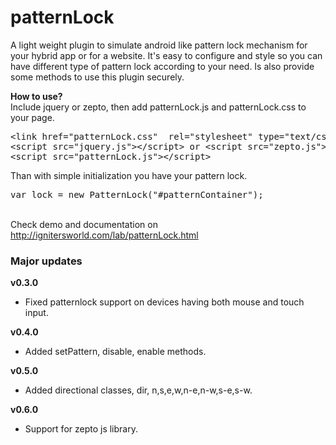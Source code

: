 patternLock
===========

A light weight plugin to simulate android like pattern lock mechanism for your hybrid app or for a website. It's easy to configure and style so you can have different type of pattern lock according to your need. Is also provide some methods to use this plugin securely.

<strong>How to use?</strong><br>
Include jquery or zepto, then add patternLock.js and patternLock.css to your page.
<pre class="brush: xml;">
&lt;link href=&quot;patternLock.css&quot;  rel=&quot;stylesheet&quot; type=&quot;text/css&quot; /&gt;
&lt;script src=&quot;jquery.js&quot;&gt;&lt;/script&gt; or &lt;script src=&quot;zepto.js&quot;&gt;&lt;/script&gt;
&lt;script src=&quot;patternLock.js&quot;&gt;&lt;/script&gt;
</pre>
Than with simple initialization you have your pattern lock.
<pre class="brush: js;">
var lock = new PatternLock("#patternContainer");
</pre>
<br/>
Check demo and documentation on <a href="http://ignitersworld.com/lab/patternLock.html">http://ignitersworld.com/lab/patternLock.html</a>

<h3>Major updates</h3>

<strong>v0.3.0</strong>
- Fixed patternlock support on devices having both mouse and touch input.

<strong>v0.4.0</strong>
- Added setPattern, disable, enable methods.

<strong>v0.5.0</strong>
- Added directional classes, dir, n,s,e,w,n-e,n-w,s-e,s-w.

<strong>v0.6.0</strong>
- Support for zepto js library.
